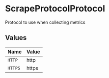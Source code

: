 # ScrapeProtocolProtocol

Protocol to use when collecting metrics


## Values

| Name    | Value   |
| ------- | ------- |
| `HTTP`  | http    |
| `HTTPS` | https   |